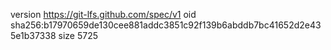 version https://git-lfs.github.com/spec/v1
oid sha256:b17970659de130cee881addc3851c92f139b6abddb7bc41652d2e435e1b37338
size 5725
